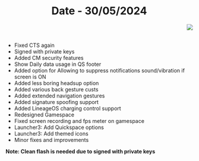 <h1 align="center">Date - 30/05/2024</h1>

<img src="https://github.com/SuperiorOS-Devices/changelogs/assets/66232233/06aaf4e6-52b7-4f1d-8f82-e6b92826ad00" align="right">

&nbsp;  
&nbsp;  

- Fixed CTS again
- Signed with private keys
- Added CM security features
- Show Daily data usage in QS footer
- Added option for Allowing to suppress notifications sound/vibration if screen is ON
- Added less boring headsup option
- Added various back gesture custs
- Added extended navigation gestures
- Added signature spoofing support
- Added LineageOS charging control support
- Redesigned Gamespace
- Fixed screen recording and fps meter on gamespace
- Launcher3: Add Quickspace options
- Launcher3: Add themed icons
- Minor fixes and improvements

**Note: Clean flash is needed due to signed with private keys**
